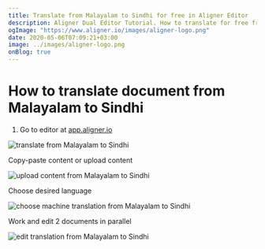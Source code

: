 ```yaml
---
title: Translate from Malayalam to Sindhi for free in Aligner Editor
description: Aligner Dual Editor Tutorial. How to translate for free from Malayalam to Sindhi. Aligner is multilingual document management platform. 
ogImage: "https://www.aligner.io/images/aligner-logo.png"
date: 2020-05-06T07:09:21+03:00
image: ../images/aligner-logo.png
onBlog: true
---
```


# How to translate document from Malayalam to Sindhi

1. Go to editor at [app.aligner.io](https://app.aligner.io "Aligner App web page")

![translate from Malayalam to Sindhi](../aligner-blank-editor.png "translate from Malayalam to Sindhi")

Copy-paste content or upload content

![upload content from Malayalam to Sindhi](../aligner-uploaded-document.png "upload content from Malayalam to Sindhi")

Choose desired language

![choose machine translation from Malayalam to Sindhi](../aligner-language-dropdown.png "choose machine translation from Malayalam to Sindhi")

Work and edit 2 documents in parallel

![edit translation from Malayalam to Sindhi](../aligner-double-sitded-editor.png "edit translation from Malayalam to Sindhi")

